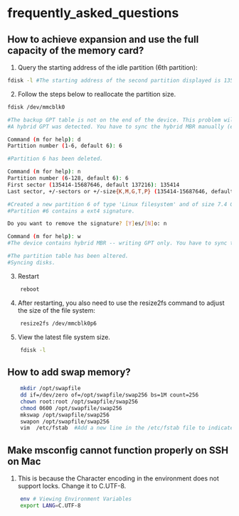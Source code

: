 # frequently_asked_questions


## How to achieve expansion and use the full capacity of the memory card?
1. Query the starting address of the idle partition (6th partition):
```sh
fdisk -l #The starting address of the second partition displayed is 135414, which will be used later.
```
2. Follow the steps below to reallocate the partition size.
```sh
fdisk /dev/mmcblk0

#The backup GPT table is not on the end of the device. This problem will be corrected by write.
#A hybrid GPT was detected. You have to sync the hybrid MBR manually (expert command 'M').

Command (m for help): d
Partition number (1-6, default 6): 6

#Partition 6 has been deleted.

Command (m for help): n
Partition number (6-128, default 6): 6
First sector (135414-15687646, default 137216): 135414
Last sector, +/-sectors or +/-size{K,M,G,T,P} (135414-15687646, default 15687646): #Just press Enter here.

#Created a new partition 6 of type 'Linux filesystem' and of size 7.4 GiB.
#Partition #6 contains a ext4 signature.

Do you want to remove the signature? [Y]es/[N]o: n

Command (m for help): w
#The device contains hybrid MBR -- writing GPT only. You have to sync the MBR manually.

#The partition table has been altered.
#Syncing disks.

```
3. Restart
```sh
    reboot
```
4. After restarting, you also need to use the resize2fs command to adjust the size of the file system:
```sh
    resize2fs /dev/mmcblk0p6
```
5. View the latest file system size.
```sh
    fdisk -l
```

## How to add swap memory?
```sh
	mkdir /opt/swapfile
	dd if=/dev/zero of=/opt/swapfile/swap256 bs=1M count=256
	chown root:root /opt/swapfile/swap256
	chmod 0600 /opt/swapfile/swap256
	mkswap /opt/swapfile/swap256
	swapon /opt/swapfile/swap256
	vim  /etc/fstab  #Add a new line in the /etc/fstab file to indicate automatic mounting upon startup. ( /opt/swapfile/swap256  swap swap defaults 0 0 )
```

## Make msconfig cannot function properly on SSH on Mac
1. This is because the Character encoding in the environment does not support locks. Change it to C.UTF-8.
```sh
    env # Viewing Environment Variables
    export LANG=C.UTF-8
```
